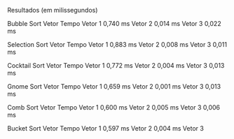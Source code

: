 Resultados (em milissegundos)


Bubble Sort
Vetor	Tempo
Vetor 1	0,740 ms
Vetor 2	0,014 ms
Vetor 3	0,022 ms


Selection Sort
Vetor	Tempo
Vetor 1	0,883 ms
Vetor 2	0,008 ms
Vetor 3	0,011 ms


Cocktail Sort
Vetor	Tempo
Vetor 1	0,772 ms
Vetor 2	0,004 ms
Vetor 3	0,013 ms


Gnome Sort
Vetor	Tempo
Vetor 1	0,659 ms
Vetor 2	0,001 ms
Vetor 3	0,013 ms


Comb Sort
Vetor	Tempo
Vetor 1	0,600 ms
Vetor 2	0,005 ms
Vetor 3	0,006 ms


Bucket Sort
Vetor	Tempo
Vetor 1	0,597 ms
Vetor 2	0,004 ms
Vetor 3
